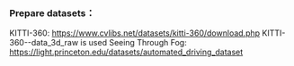### Prepare datasets：
KITTI-360: https://www.cvlibs.net/datasets/kitti-360/download.php KITTI-360--data_3d_raw is used
Seeing Through Fog: https://light.princeton.edu/datasets/automated_driving_dataset

